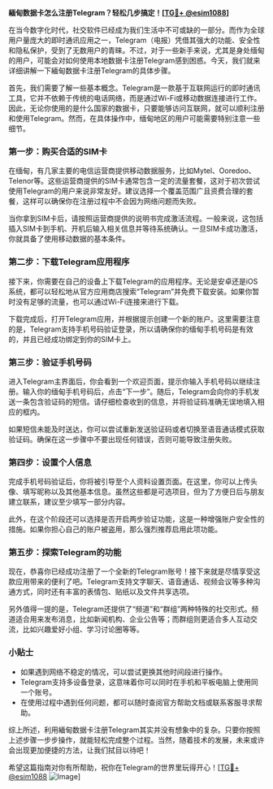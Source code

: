 **緬甸数据卡怎么注册Telegram？轻松几步搞定！[[TG💪+ @esim1088](https://t.me/s/esim1088)]**

在当今数字化时代，社交软件已经成为我们生活中不可或缺的一部分。而作为全球用户量庞大的即时通讯应用之一，Telegram（电报）凭借其强大的功能、安全性和隐私保护，受到了无数用户的青睐。不过，对于一些新手来说，尤其是身处缅甸的用户，可能会对如何使用本地数据卡注册Telegram感到困惑。今天，我们就来详细讲解一下緬甸数据卡注册Telegram的具体步骤。

首先，我们需要了解一些基本概念。Telegram是一款基于互联网运行的即时通讯工具，它并不依赖于传统的电话网络，而是通过Wi-Fi或移动数据连接进行工作。因此，无论你使用的是什么国家的数据卡，只要能够访问互联网，就可以顺利注册和使用Telegram。然而，在具体操作中，缅甸地区的用户可能需要特别注意一些细节。

### 第一步：购买合适的SIM卡

在缅甸，有几家主要的电信运营商提供移动数据服务，比如Mytel、Ooredoo、Telenor等。这些运营商提供的SIM卡通常包含一定的流量套餐，这对于初次尝试使用Telegram的用户来说非常友好。建议选择一个覆盖范围广且资费合理的套餐，这样可以确保你在注册过程中不会因为网络问题而失败。

当你拿到SIM卡后，请按照运营商提供的说明书完成激活流程。一般来说，这包括插入SIM卡到手机、开机后输入相关信息并等待系统确认。一旦SIM卡成功激活，你就具备了使用移动数据的基本条件。

### 第二步：下载Telegram应用程序

接下来，你需要在自己的设备上下载Telegram的应用程序。无论是安卓还是iOS系统，都可以轻松地从官方应用商店搜索“Telegram”并免费下载安装。如果你暂时没有足够的流量，也可以通过Wi-Fi连接来进行下载。

下载完成后，打开Telegram应用，并根据提示创建一个新的账户。这里需要注意的是，Telegram支持手机号码验证登录，所以请确保你的缅甸手机号码是有效的，并且已经成功绑定到你的SIM卡上。

### 第三步：验证手机号码

进入Telegram主界面后，你会看到一个欢迎页面，提示你输入手机号码以继续注册。输入你的缅甸手机号码后，点击“下一步”。随后，Telegram会向你的手机发送一条包含验证码的短信。请仔细检查收到的信息，并将验证码准确无误地填入相应的框内。

如果短信未能及时送达，你可以尝试重新发送验证码或者切换至语音通话模式获取验证码。确保在这一步骤中不要出现任何错误，否则可能导致注册失败。

### 第四步：设置个人信息

完成手机号码验证后，你将被引导至个人资料设置页面。在这里，你可以上传头像、填写昵称以及其他基本信息。虽然这些都是可选项目，但为了方便日后与朋友建立联系，建议至少填写一部分内容。

此外，在这个阶段还可以选择是否开启两步验证功能，这是一种增强账户安全性的措施。如果你担心自己的账户被盗用，那么强烈推荐启用此项功能。

### 第五步：探索Telegram的功能

现在，恭喜你已经成功注册了一个全新的Telegram账号！接下来就是尽情享受这款应用带来的便利了吧。Telegram支持文字聊天、语音通话、视频会议等多种沟通方式，同时还有丰富的表情包、贴纸以及文件共享选项。

另外值得一提的是，Telegram还提供了“频道”和“群组”两种特殊的社交形式。频道适合用来发布消息，比如新闻机构、企业公告等；而群组则更适合多人互动交流，比如兴趣爱好小组、学习讨论圈等等。

### 小贴士

- 如果遇到网络不稳定的情况，可以尝试更换其他时间段进行操作。
- Telegram支持多设备登录，这意味着你可以同时在手机和平板电脑上使用同一个账号。
- 在使用过程中遇到任何问题，都可以随时查阅官方帮助文档或联系客服寻求帮助。

综上所述，利用緬甸数据卡注册Telegram其实并没有想象中的复杂。只要你按照上述步骤一步步操作，就能轻松完成整个过程。当然，随着技术的发展，未来或许会出现更加便捷的方法，让我们拭目以待吧！

希望这篇指南对你有所帮助，祝你在Telegram的世界里玩得开心！[[TG💪+ @esim1088](https://t.me/s/esim1088) ![Image](https://i.postimg.cc/4NQfJmqS/Snipaste-2025-05-13-00-14-12.png)]